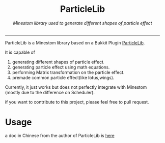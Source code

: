 <div align="center">
    <h1>ParticleLib</h1>
    <h6>Minestom library used to generate different shapes of particle effect</h6>

----

</div>

ParticleLib is a Minestom library based on a Bukkit Plugin [ParticleLib](https://github.com/602723113/ParticleLib).

It is capable of 
1. generating different shapes of particle effect.
2. generating particle effect using math equations.
3. performing Matrix transformation on the particle effect.
4. premade common particle effect(like lotus,wings).

Currently, it just works but does not perfectly integrate with Minestom (mostly due to the difference on Scheduler).

if you want to contribute to this project, please feel free to pull request.

<div align="center">

</div>

# Usage

a doc in Chinese from the author of ParticleLib is [here](https://effect.zoyn.top/) 

